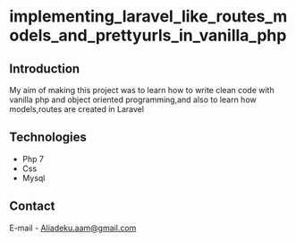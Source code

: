 # implementing_laravel_like_routes_models_and_prettyurls_in_vanilla_php

## Introduction
My aim of making this project was to learn how to write clean code with vanilla php and object oriented programming,and also to learn how models,routes are created in Laravel

## Technologies
* Php 7
* Css
* Mysql

## Contact
E-mail - Aliadeku.aam@gmail.com
